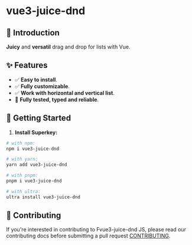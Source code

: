 # vue3-juice-dnd

## 👋 Introduction

**Juicy** and **versatil** drag and drop for lists with Vue.

## ✨ Features

- ✅ **Easy to install**.
- ✅ **Fully customizable**.
- ✅ **Work with horizontal and vertical list**.
- 🔲 **Fully tested, typed and reliable**.

## 🚀 Getting Started

1. **Install Superkey:**

```bash
# with npm:
npm i vue3-juice-dnd

# with yarn:
yarn add vue3-juice-dnd

# with pnpm:
pnpm i vue3-juice-dnd

# with ultra:
ultra install vue3-juice-dnd
```

## 🤝 Contributing

If you're interested in contributing to Fvue3-juice-dnd JS, please read our contributing docs before submitting a pull request [CONTRIBUTING](./CONTRIBUTING.md).

<!-- TODO: add code example -->
